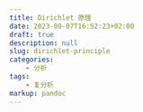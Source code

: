 ```yaml
---
title: Dirichlet 原理
date: 2023-09-07T16:52:23+02:00
draft: true
description: null
slug: dirichlet-principle
categories:
    - 分析
tags:
    - 复分析
markup: pandoc
---
```


